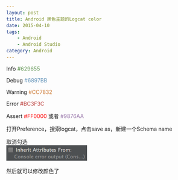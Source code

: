 ```yaml
---
layout: post
title: Android 黑色主题的Logcat color
date: 2015-04-10
tags: 
    - Android
    - Android Studio
category: Android
---
```

<p>Info <span style='color:#629655'>#629655</span></p>
<p>Debug <span style='color:#6897BB'>#6897BB</span></p>
<p>Warning <span style='color:#CC7832'>#CC7832</span></p>
<p>Error <span style='color:#BC3F3C'>#BC3F3C</span></p>
<p>Assert <span style='color:#FF0000'>#FF0000</span> 或者 <span style='color:#9876AA'>#9876AA</span></p>

<p>打开Preference，搜索logcat，点击save as，新建一个Schema name</p>
<p>取消勾选<br/>
<img src="/images/logcat_1.png"/>
</p>
<p>然后就可以修改颜色了</p>